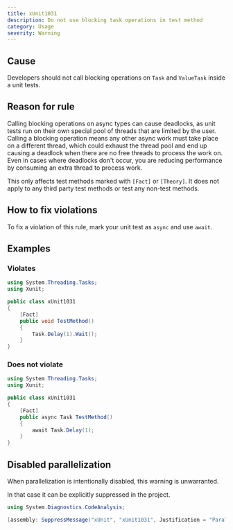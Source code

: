 ```yaml
---
title: xUnit1031
description: Do not use blocking task operations in test method
category: Usage
severity: Warning
---
```


## Cause

Developers should not call blocking operations on `Task` and `ValueTask` inside a unit tests.

## Reason for rule

Calling blocking operations on async types can cause deadlocks, as unit tests run on their own special pool of threads
that are limited by the user. Calling a blocking operation means any other async work must take place on a different
thread, which could exhaust the thread pool and end up causing a deadlock when there are no free threads to process
the work on. Even in cases where deadlocks don't occur, you are reducing performance by consuming an extra thread to
process work.

This only affects test methods marked with `[Fact]` or `[Theory]`. It does not apply to any third party test methods
or test any non-test methods.

## How to fix violations

To fix a violation of this rule, mark your unit test as `async` and use `await`.

## Examples

### Violates

```csharp
using System.Threading.Tasks;
using Xunit;

public class xUnit1031
{
    [Fact]
    public void TestMethod()
    {
        Task.Delay(1).Wait();
    }
}
```

### Does not violate

```csharp
using System.Threading.Tasks;
using Xunit;

public class xUnit1031
{
    [Fact]
    public async Task TestMethod()
    {
        await Task.Delay(1);
    }
}
```



## Disabled parallelization

When parallelization is intentionally disabled, this warning is unwarranted.

In that case it can be explicitly suppressed in the project.

```C#
using System.Diagnostics.CodeAnalysis;

[assembly: SuppressMessage("xUnit", "xUnit1031", Justification = "Parallelization is disabled")]
```
